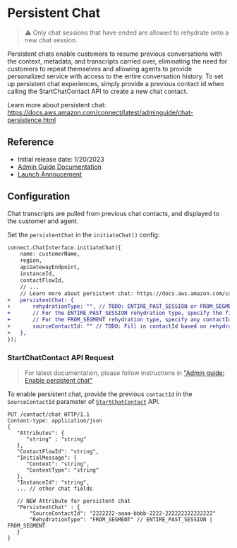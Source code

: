 # Persistent Chat

> ⚠️ Only chat sessions that have ended are allowed to rehydrate onto a new chat session.

Persistent chats enable customers to resume previous conversations with the context, metadata, and transcripts carried over, eliminating the need for customers to repeat themselves and allowing agents to provide personalized service with access to the entire conversation history. To set up persistent chat experiences, simply provide a previous contact id when calling the StartChatContact API to create a new chat contact.

Learn more about persistent chat: https://docs.aws.amazon.com/connect/latest/adminguide/chat-persistence.html

## Reference

 - Initial release date: 1/20/2023
 - [Admin Guide Documentation](https://docs.aws.amazon.com/connect/latest/adminguide/chat-persistence.html)
 - [Launch Annoucement](https://aws.amazon.com/about-aws/whats-new/2023/01/amazon-connect-persistent-chat-experiences/)

## Configuration

Chat transcripts are pulled from previous chat contacts, and displayed to the customer and agent.

Set the `persistentChat` in the `initiateChat()` config:

```diff
connect.ChatInterface.initiateChat({
    name: customerName,
    region,
    apiGatewayEndpoint,
    instanceId,
    contactFlowId,
    // ...
    // Learn more about persistent chat: https://docs.aws.amazon.com/connect/latest/adminguide/chat-persistence.html
+   persistentChat: {
+       rehydrationType: "", // TODO: ENTIRE_PAST_SESSION or FROM_SEGMENT
+       // For the ENTIRE_PAST_SESSION rehydration type, specify the first contact (initial contactId) of the past chat session as the SourceContactId attribute.
+       // For the FROM_SEGMENT rehydration type, specify any contactId of the past chat session as the SourceContactId attribute.
+       sourceContactId: "" // TODO: Fill in contactId based on rehydrationType
+   },
});
```

### StartChatContact API Request

> For latest documentation, please follow instructions in ["Admin guide: Enable persistent chat"](https://docs.aws.amazon.com/connect/latest/adminguide/chat-persistence.html)

To enable persistent chat, provide the previous `contactId` in the `SourceContactId` parameter of [`StartChatContact`](https://docs.aws.amazon.com/connect/latest/APIReference/API_StartChatContact.html) API.

```http
PUT /contact/chat HTTP/1.1
Content-type: application/json
{
   "Attributes": { 
      "string" : "string" 
   },
   "ContactFlowId": "string",
   "InitialMessage": { 
      "Content": "string",
      "ContentType": "string"
   },
   "InstanceId": "string",
   ... // other chat fields
     
   // NEW Attribute for persistent chat 
   "PersistentChat" : {
       "SourceContactId": "2222222-aaaa-bbbb-2222-222222222222222" 
       "RehydrationType": "FROM_SEGMENT" // ENTIRE_PAST_SESSION | FROM_SEGMENT
   }
}
```